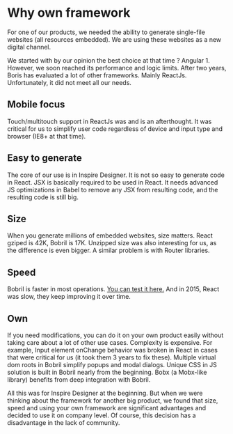 [//]: <> (previous:'';next: 'howToStart.md')
# Why own framework
For one of our products, we needed the ability to generate single-file websites (all resources embedded). We are using these websites as a new digital channel.

We started with by our opinion the best choice at that time ? Angular 1. However, we soon reached its performance and logic limits. After two years, Boris has evaluated a lot of other frameworks. Mainly ReactJs. Unfortunately, it did not meet all our needs.

## Mobile focus
Touch/multitouch support in ReactJs was and is an afterthought. It was critical for us to simplify user code regardless of device and input type and browser (IE8+ at that time).

## Easy to generate
The core of our use is in Inspire Designer. It is not so easy to generate code in React. JSX is basically required to be used in React. It needs advanced JS optimizations in Babel to remove any JSX from resulting code, and the resulting code is still big.

## Size
When you generate millions of embedded websites, size matters. React gziped is 42K, Bobril is 17K. Unzipped size was also interesting for us, as the difference is even bigger. A similar problem is with Router libraries.

## Speed
Bobril is faster in most operations. [You can test it here.](https://localvoid.github.io/uibench/) And in 2015, React was slow, they keep improving it over time.

## Own
If you need modifications, you can do it on your own product easily without taking care about a lot of other use cases. Complexity is expensive. For example, Input element onChange behavior was broken in React in cases that were critical for us (it took them 3 years to fix these). Multiple virtual dom roots in Bobril simplify popups and modal dialogs. Unique CSS in JS solution is built in Bobril nearly from the beginning. Bobx (a Mobx-like library) benefits from deep integration with Bobril.

All this was for Inspire Designer at the beginning. But when we were thinking about the framework for another big product, we found that size, speed and using your own framework are significant advantages and decided to use it on company level. Of course, this decision has a disadvantage in the lack of community.